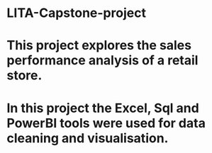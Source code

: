 # LITA-Capstone-project
# This project explores the sales performance analysis of a retail store.
# In this project the Excel, Sql and PowerBI tools were used for data cleaning and visualisation.
